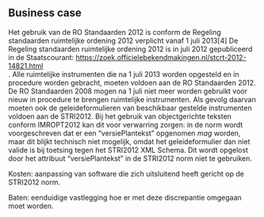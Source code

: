 ## Business case

Het gebruik van de RO Standaarden 2012 is conform de Regeling standaarden ruimtelijke ordening 2012 verplicht vanaf 1 juli 2013<span class='noot'>[4]<span class='noottekst'> De Regeling standaarden ruimtelijke ordening 2012 is in juli 2012 gepubliceerd in de Staatscourant: https://zoek.officielebekendmakingen.nl/stcrt-2012-14821.html <br/></span></span>. Alle ruimtelijke instrumenten die na 1 juli 2013 worden opgesteld en in procedure worden gebracht, moeten voldoen aan de RO Standaarden 2012. De RO Standaarden 2008 mogen na 1 juli niet meer worden gebruikt voor nieuw in procedure te brengen ruimtelijke instrumenten. Als gevolg daarvan moeten ook de geleideformulieren van beschikbaar gestelde instrumenten voldoen aan de STRI2012. Bij het gebruik van objectgerichte teksten conform IMROPT2012  kan dit voor verwarring zorgen: in de norm wordt voorgeschreven dat er een “versiePlantekst” opgenomen <i>mag</i> worden, maar dit blijkt technisch niet mogelijk, omdat het geleideformulier dan niet valide is bij toetsing tegen het STRI2012 XML Schema. Dit wordt opgelost door het attribuut “versiePlantekst” in de STRI2012 norm niet te gebruiken. 

Kosten: aanpassing van software die zich uitsluitend heeft gericht op de STRI2012 norm.

Baten: eenduidige vastlegging hoe er met deze discrepantie omgegaan moet worden.

